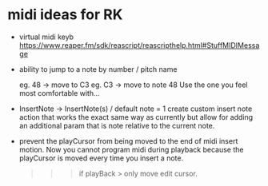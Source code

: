 # midi ideas for RK

- virtual midi keyb
  https://www.reaper.fm/sdk/reascript/reascripthelp.html#StuffMIDIMessage

- ability to jump to a note by number / pitch name

  eg. 48 -> move to C3
  eg. C3 -> move to note 48
  Use the one you feel most comfortable with...

- InsertNote -> InsertNote(s) / default note = 1
  create custom insert note action that works the exact same way
  as currently but allow for adding an additional param that is
  note relative to the current note.

- prevent the playCursor from being moved to the end of midi insert motion.
  Now you cannot program midi during playback because the playCursor is moved
  every time you insert a note.

  > > > if playBack > only move edit cursor.
